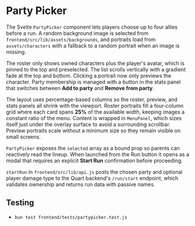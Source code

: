 # Party Picker

The Svelte `PartyPicker` component lets players choose up to four allies before a run. A random background image is selected from `frontend/src/lib/assets/backgrounds`, and portraits load from `assets/characters` with a fallback to a random portrait when an image is missing.

The roster only shows owned characters plus the player's avatar, which is pinned to the top and preselected. The list scrolls vertically with a gradient fade at the top and bottom. Clicking a portrait now only previews the character. Party membership is managed with a button in the stats panel that switches between **Add to party** and **Remove from party**.

The layout uses percentage-based columns so the roster, preview, and stats
panels all shrink with the viewport. Roster portraits fill a four‑column
grid where each card spans **25%** of the available width, keeping images a
constant ratio of the menu. Content is wrapped in `MenuPanel`, which sizes
itself just under the overlay surface to avoid a surrounding scrollbar.
Preview portraits scale without a minimum size so they remain visible on
small screens.

`PartyPicker` exposes the `selected` array as a bound prop so parents can reactively read the lineup. When launched from the Run button it opens as a modal that requires an explicit **Start Run** confirmation before proceeding.

`startRun` in `frontend/src/lib/api.js` posts the chosen party and optional player damage type to the Quart backend's `/run/start` endpoint, which validates ownership and returns run data with passive names.

## Testing
- `bun test frontend/tests/partypicker.test.js`
